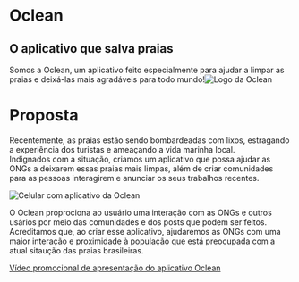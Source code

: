 # Oclean

## O aplicativo que salva praias

Somos a Oclean, um aplicativo feito especialmente para ajudar a limpar as praias e deixá-las mais agradáveis para todo mundo!![Logo da Oclean](https://trello.com/1/cards/614a3dde984cc78a350d0fa9/attachments/614a3df89666e571b5d4f49a/download/Logo_Oclean.png)

# Proposta

Recentemente, as praias estão sendo bombardeadas com lixos, estragando a experiência dos turistas e ameaçando a vida marinha local.  
Indignados com a situação, criamos um aplicativo que possa ajudar as ONGs a deixarem essas praias mais limpas, além de criar comunidades para as pessoas interagirem e anunciar os seus trabalhos recentes.

![Celular com aplicativo da Oclean](https://trello.com/1/cards/614a3dde984cc78a350d0fa9/attachments/614a3e89c00956653ca70097/download/Iphone_11_-_Tela_home.png)

O Oclean proprociona ao usuário uma interação com as ONGs e outros usários por meio das comunidades e dos posts que podem ser feitos.  
Acreditamos que, ao criar esse aplicativo, ajudaremos as ONGs com uma maior interação e proximidade à população que está preocupada com a atual sitaução das praias brasileiras.

[Vídeo promocional de apresentação do aplicativo Oclean](https://www.youtube.com/watch?v=BKRdWPWVfJs)
